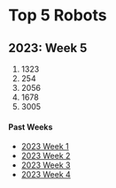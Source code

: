 # Top 5 Robots
## 2023: Week 5

1. 1323
2. 254
3. 2056
4. 1678
5. 3005

#### Past Weeks

- [2023 Week 1](2023_week1.md)
- [2023 Week 2](2023_week2.md)
- [2023 Week 3](2023_week3.md)
- [2023 Week 4](2023_week4.md)
